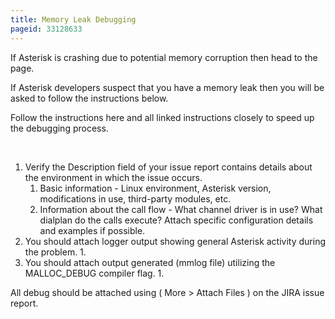 ```yaml
---
title: Memory Leak Debugging
pageid: 33128633
---
```


If Asterisk is crashing due to potential memory corruption then head to the  page.

If Asterisk developers suspect that you have a memory leak then you will be asked to follow the instructions below.

Follow the instructions here and all linked instructions closely to speed up the debugging process.

 

1. Verify the Description field of your issue report contains details about the environment in which the issue occurs.
	1. Basic information - Linux environment, Asterisk version, modifications in use, third-party modules, etc.
	2. Information about the call flow - What channel driver is in use? What dialplan do the calls execute? Attach specific configuration details and examples if possible.
2. You should attach logger output showing general Asterisk activity during the problem.
	1.
3. You should attach output generated (mmlog file) utilizing the MALLOC\_DEBUG compiler flag.
	1.

All debug should be attached using ( More > Attach Files ) on the JIRA issue report.

